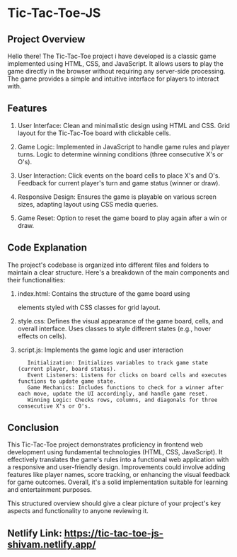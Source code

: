 # Tic-Tac-Toe-JS

Project Overview
----------------

Hello there!
The Tic-Tac-Toe project i have developed is a classic game implemented using HTML, CSS, and JavaScript. It allows users to play the game directly in the browser without requiring any server-side processing. The game provides a simple and intuitive interface for players to interact with.


Features
--------
1.  User Interface:
            Clean and minimalistic design using HTML and CSS.
           Grid layout for the Tic-Tac-Toe board with clickable cells.

2.  Game Logic:
            Implemented in JavaScript to handle game rules and player turns.
            Logic to determine winning conditions (three consecutive X's or O's).

3.  User Interaction:
              Click events on the board cells to place X's and O's.
             Feedback for current player's turn and game status (winner or draw).

4.  Responsive Design:
             Ensures the game is playable on various screen sizes, adapting layout using CSS media queries.

5.  Game Reset:
             Option to reset the game board to play again after a win or draw.


Code Explanation
-----------------
The project's codebase is organized into different files and folders to maintain a clear structure. Here's a breakdown of the main components and their functionalities:

1.  index.html: Contains the structure of the game board using <div> elements styled with CSS classes for grid layout.
2.  style.css: Defines the visual appearance of the game board, cells, and overall interface. Uses classes to style different states (e.g., hover effects on cells).
3.  script.js: Implements the game logic and user interaction
   
           Initialization: Initializes variables to track game state (current player, board status).
           Event Listeners: Listens for clicks on board cells and executes functions to update game state.
           Game Mechanics: Includes functions to check for a winner after each move, update the UI accordingly, and handle game reset.
           Winning Logic: Checks rows, columns, and diagonals for three consecutive X's or O's.

Conclusion
-----------
This Tic-Tac-Toe project demonstrates proficiency in frontend web development using fundamental technologies (HTML, CSS, JavaScript). It effectively translates the game's rules into a functional web application with a responsive and user-friendly design. Improvements could involve adding features like player names, score tracking, or enhancing the visual feedback for game outcomes. Overall, it's a solid implementation suitable for learning and entertainment purposes.

This structured overview should give a clear picture of your project's key aspects and functionality to anyone reviewing it.

Netlify Link: https://tic-tac-toe-js-shivam.netlify.app/
-------------
